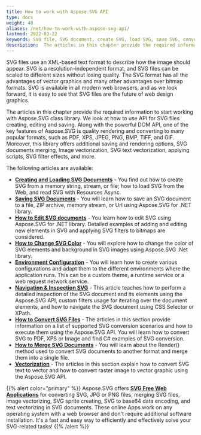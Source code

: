 ```yaml
---
title: Нow to work with Aspose.SVG API
type: docs
weight: 40
aliases: /net/how-to-work-with-aspose-svg-api/
lastmod: 2022-03-22
keywords: SVG file, SVG document, create SVG, load SVG, save SVG, convert svg, merge svg, svg filter, svg text, svg color
description:  The articles in this chapter provide the required information to start working with Aspose.SVG class library. We look at how the DOM represents an SVG document in memory and how to use API for SVG files creating, editing, colorizing, saving, converting, and merging. The articles provide various C# examples (code snippets) of creating, loading, saving, editing, converting and merging SVG files using Aspose.SVG for .NET API. 
---
```


SVG files use an XML-based text format to describe how the image should appear. SVG is a resolution-independent format, and SVG files can be scaled to different sizes without losing quality. The SVG format has all the advantages of vector graphics and many other advantages over bitmap formats. SVG is available in all modern web browsers,  and as we look forward, it is easy to see that SVG files are the future of web design graphics.

The articles in this chapter provide the required information to start working with Aspose.SVG class library. We look at how to use API for SVG files creating, editing and saving. Along with the powerful DOM API, one of the key features of Aspose.SVG is quality rendering and converting to many popular formats, such as PDF, XPS, JPEG, PNG, BMP, TIFF, and GIF. Moreover, this library offers additional saving and rendering options, SVG documents merging, Image vectorization, SVG text vectorization, applying scripts, SVG filter effects, and more.

The following articles are available:

- [**Creating and Loading SVG Documents**](/svg/net/how-to-work-with-aspose-svg-api/creating-loading-documents/) - You find out how to create SVG from a memory string,  stream, or file; how to load SVG from the Web, and read SVG with Resources Async.
- [**Saving SVG Documents**](/svg/net/how-to-work-with-aspose-svg-api/saving-svg-documents/) - You will learn how to save an SVG document to a file, ZIP archive, memory stream, or Url using Aspose.SVG for .NET library.
- [**How to Edit SVG documents**](/svg/net/how-to-work-with-aspose-svg-api/how-to-edit-svg-documents/) - You learn how to edit SVG using Aspose.SVG for .NET library. Detailed examples of adding and editing new elements in SVG and applying SVG filters to bitmaps are considered.
- [**How to Change SVG Color**](/svg/net/how-to-work-with-aspose-svg-api/how-to-change-svg-color/) - You will explore how to change the color of SVG elements and background in SVG images using Aspose.SVG .Net library.
- [**Environment Configuration**](/svg/net/how-to-work-with-aspose-svg-api/environment-configuration/) - You will learn how to create various configurations and adapt them to the different environments where the application runs. This can be a custom theme, a runtime service or a web request network service.
- [**Navigation & Inspection SVG**](/svg/net/how-to-work-with-aspose-svg-api/navigation-inspection/) - This article teaches how to perform a detailed inspection of the SVG document and its elements using the Aspose.SVG API, custom filters usage for iterating over the document elements, and how to navigate the SVG document using CSS Selector or XPath.
- [**How to Convert SVG Files**](/svg/net/how-to-work-with-aspose-svg-api/converting/) - The articles in this section provide information on a list of supported SVG conversion scenarios and how to execute them using the Aspose.SVG API. You will learn how to convert SVG to PDF, XPS or Image and find C# examples of SVG conversion.
- [**How to Merge SVG Documents**](/svg/net/how-to-work-with-aspose-svg-api/how-to-merge-svg-files/) - You will learn about the Render() method used to convert SVG documents to another format and merge them into a single file.
- [**Vectorization**](/svg/net/how-to-work-with-aspose-svg-api/vectorization/) - The articles in this section explain how to convert SVG text to vector and how to convert raster image to vector graphic using the Aspose.SVG API.



{{% alert color="primary" %}}
Aspose.SVG offers  [**SVG Free Web Applications**](https://products.aspose.app/svg/applications) for converting SVG, JPG or PNG files, merging SVG files, image vectorizing, SVG sprite creating, SVG to base64 data encoding, and text vectorizing in SVG documents. These online Apps work on any operating system with a web browser and don't require additional software installation. It's a fast and easy way to efficiently and effectively solve your SVG-related tasks!
{{% /alert %}} 

